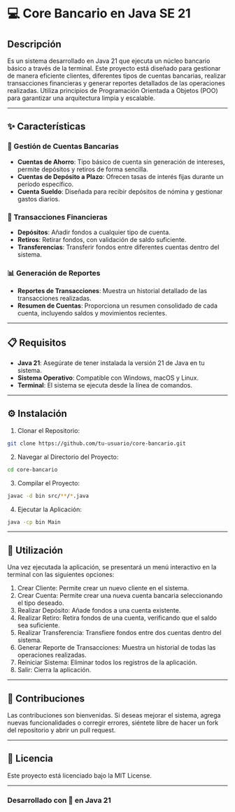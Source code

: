 # 💻 Core Bancario en Java SE 21

## Descripción
Es un sistema desarrollado en Java 21 que ejecuta un núcleo bancario básico a través de la terminal.
Este proyecto está diseñado para gestionar de manera eficiente clientes, diferentes tipos de cuentas bancarias,
realizar transacciones financieras y generar reportes detallados de las operaciones realizadas. 
Utiliza principios de Programación Orientada a Objetos (POO) para garantizar una arquitectura limpia y escalable.

---

## ✨ Características

### 🏦 Gestión de Cuentas Bancarias
- **Cuentas de Ahorro**: Tipo básico de cuenta sin generación de intereses, permite depósitos y retiros de forma sencilla.
- **Cuentas de Depósito a Plazo**: Ofrecen tasas de interés fijas durante un período específico.
- **Cuenta Sueldo**: Diseñada para recibir depósitos de nómina y gestionar gastos diarios.

### 💸 Transacciones Financieras
- **Depósitos**: Añadir fondos a cualquier tipo de cuenta.
- **Retiros**: Retirar fondos, con validación de saldo suficiente.
- **Transferencias**: Transferir fondos entre diferentes cuentas dentro del sistema.

### 📊 Generación de Reportes
- **Reportes de Transacciones**: Muestra un historial detallado de las transacciones realizadas.
- **Resumen de Cuentas**: Proporciona un resumen consolidado de cada cuenta, incluyendo saldos y movimientos recientes.

---

## 📋 Requisitos
- **Java 21**: Asegúrate de tener instalada la versión 21 de Java en tu sistema.
- **Sistema Operativo**: Compatible con Windows, macOS y Linux.
- **Terminal**: El sistema se ejecuta desde la línea de comandos.

---

## ⚙️ Instalación
1. Clonar el Repositorio:
```bash
git clone https://github.com/tu-usuario/core-bancario.git
```
2. Navegar al Directorio del Proyecto:
```bash
cd core-bancario
```
3. Compilar el Proyecto: 
```bash
javac -d bin src/**/*.java
```
4. Ejecutar la Aplicación:
```bash
java -cp bin Main
```

---

## 🚀 Utilización
Una vez ejecutada la aplicación, se presentará un menú interactivo en la terminal con las siguientes opciones:

1. Crear Cliente: Permite crear un nuevo cliente en el sistema.
2. Crear Cuenta: Permite crear una nueva cuenta bancaria seleccionando el tipo deseado.
3. Realizar Depósito: Añade fondos a una cuenta existente.
4. Realizar Retiro: Retira fondos de una cuenta, verificando que el saldo sea suficiente.
5. Realizar Transferencia: Transfiere fondos entre dos cuentas dentro del sistema.
6. Generar Reporte de Transacciones: Muestra un historial de todas las operaciones realizadas.
7. Reiniciar Sistema: Eliminar todos los registros de la aplicación.
8. Salir: Cierra la aplicación.

---

## 🤝 Contribuciones
Las contribuciones son bienvenidas. Si deseas mejorar el sistema, agrega nuevas funcionalidades o corregir errores, siéntete libre de hacer un fork del repositorio y abrir un pull request.

---

## 📄 Licencia
Este proyecto está licenciado bajo la MIT License.

---

### Desarrollado con 💙 en Java 21
